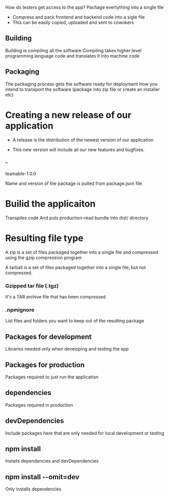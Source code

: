 How do testers get access to the app?
Pachage evertything into a single file 

- Compress and pack frontend and backend code into a sigle file 
- This can be easily copied, uploaded and sent to cowokers 


## Building 

Building is compiling all the software
Compiling takes higher level programming language code and translates it into machine code

## Packaging

The packaging process gets the software ready for deployment
How you intend to transport the software (package into zip file or create an installer etc)

# Creating a new release of our application 

- A release is the distribution of the newest version of our application 

- This new version will include all our new features and bugfixes. 

### <package-name>-<version>

teamable-1.0.0

Name and version of the package is pulled from package.json file 


# Builid the applicaiton 

Transpiles code 
And puts production-read bundle into dist/ directory 

# Resulting file type 

A zip is a set of files packaged together into a single file and compressed using the gzip compression program

A tarball is a set of files packaged together into a single file, but not compressed. 

### Gzipped tar file (.tgz)

It's a TAR archive file that has been compressed 

### .npmignore

List files and folders you want to keep out of the resulting package


## Packages for development

Libraries needed only when developing and testing the app 

## Packages for production 

Packages required to just run the application 

## dependencies

Packages required in production 

## devDependencies

Include packages here that are only needed for local development or testing 


## npm install 

Installs dependencies and devDependencies

## npm install --omit=dev
Only installs dependencies 

